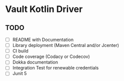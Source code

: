 # Vault Kotlin Driver

## TODO

- [ ] README with Documentation
- [ ] Library deployment (Maven Central and/or Jcenter)
- [ ] CI build
- [ ] Code coverage (Codacy or Codecov)
- [ ] Dokka documentation
- [ ] Integration Test for renewable credentials
- [ ] Junit 5
